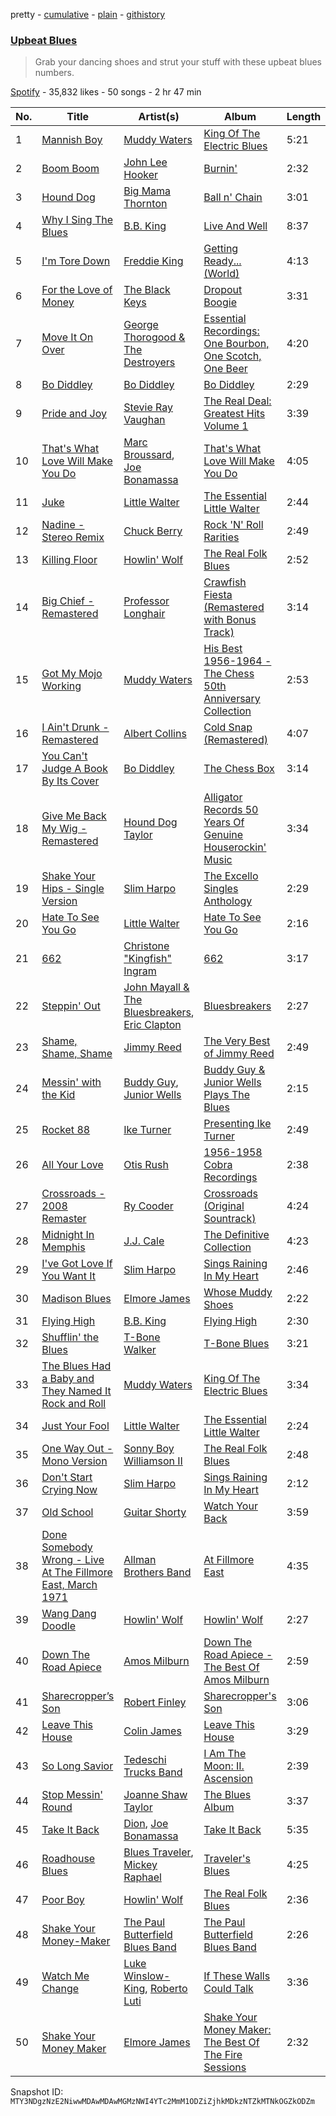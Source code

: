 pretty - [cumulative](/playlists/cumulative/37i9dQZF1DXaPpS4GmGB4L.md) - [plain](/playlists/plain/37i9dQZF1DXaPpS4GmGB4L) - [githistory](https://github.githistory.xyz/mackorone/spotify-playlist-archive/blob/main/playlists/plain/37i9dQZF1DXaPpS4GmGB4L)

### [Upbeat Blues](https://open.spotify.com/playlist/37i9dQZF1DXaPpS4GmGB4L)

> Grab your dancing shoes and strut your stuff with these upbeat blues numbers.

[Spotify](https://open.spotify.com/user/spotify) - 35,832 likes - 50 songs - 2 hr 47 min

| No. | Title | Artist(s) | Album | Length |
|---|---|---|---|---|
| 1 | [Mannish Boy](https://open.spotify.com/track/58PSYdY0GFg0LFb2PxYk4T) | [Muddy Waters](https://open.spotify.com/artist/4y6J8jwRAwO4dssiSmN91R) | [King Of The Electric Blues](https://open.spotify.com/album/4fOVcN7X7vQ8L41is621uJ) | 5:21 |
| 2 | [Boom Boom](https://open.spotify.com/track/2Mr1bGI2E10K7Mt1UJZ6Mw) | [John Lee Hooker](https://open.spotify.com/artist/1yNOfXGQNGjAynk77wv85x) | [Burnin'](https://open.spotify.com/album/3H0HdocoAAEEfiDfcRZauz) | 2:32 |
| 3 | [Hound Dog](https://open.spotify.com/track/5Oc0vLGWdEWeCqIU8zyELt) | [Big Mama Thornton](https://open.spotify.com/artist/6bR0cgMtkCVpm0I5yrDNzO) | [Ball n' Chain](https://open.spotify.com/album/6U60FpmscwzTJjc9gmZcKl) | 3:01 |
| 4 | [Why I Sing The Blues](https://open.spotify.com/track/2bIfM0ZOF4gxK1BeqH3Djm) | [B.B\. King](https://open.spotify.com/artist/5xLSa7l4IV1gsQfhAMvl0U) | [Live And Well](https://open.spotify.com/album/7jvyHnOBFvdGtskk6QmlEi) | 8:37 |
| 5 | [I'm Tore Down](https://open.spotify.com/track/2Qj1FilGsXITZbFVmVeoLy) | [Freddie King](https://open.spotify.com/artist/5dCuFngSPyOOnTAvrC7v2s) | [Getting Ready..\. \(World\)](https://open.spotify.com/album/2bNjljctm6ynfp9Xzdy7RI) | 4:13 |
| 6 | [For the Love of Money](https://open.spotify.com/track/5jH6P7e6RUGZnFGTeq3pUe) | [The Black Keys](https://open.spotify.com/artist/7mnBLXK823vNxN3UWB7Gfz) | [Dropout Boogie](https://open.spotify.com/album/7LLyQJzyD56Avzk3uFzKUk) | 3:31 |
| 7 | [Move It On Over](https://open.spotify.com/track/5iaBfR3xQnausmGgulSoJE) | [George Thorogood & The Destroyers](https://open.spotify.com/artist/4n31svBA9GGIYxGxgrQaRK) | [Essential Recordings: One Bourbon, One Scotch, One Beer](https://open.spotify.com/album/0LkSSubbJHoVeDNh7GEkLi) | 4:20 |
| 8 | [Bo Diddley](https://open.spotify.com/track/2R7uUQ0Dehu80gsOcydQC9) | [Bo Diddley](https://open.spotify.com/artist/2bmixwMZXlkl2sbIbOfviq) | [Bo Diddley](https://open.spotify.com/album/1cbtDEwxCjMhglb49OgNBR) | 2:29 |
| 9 | [Pride and Joy](https://open.spotify.com/track/1oT20g6f8rvymheUIdFr19) | [Stevie Ray Vaughan](https://open.spotify.com/artist/5fsDcuclIe8ZiBD5P787K1) | [The Real Deal: Greatest Hits Volume 1](https://open.spotify.com/album/1cBgyEhogUvaKVgsdczgHm) | 3:39 |
| 10 | [That's What Love Will Make You Do](https://open.spotify.com/track/4rXXgDpZw2k1yu0ZnWWqJL) | [Marc Broussard](https://open.spotify.com/artist/4cEwEednPwWCdYT7ZhROZe), [Joe Bonamassa](https://open.spotify.com/artist/2SNzxY1OsSCHBLVi77mpPQ) | [That's What Love Will Make You Do](https://open.spotify.com/album/7xmzTkr3X0BrctEwkEDqcp) | 4:05 |
| 11 | [Juke](https://open.spotify.com/track/57W5o6ojTFtydDMZ0mDDB3) | [Little Walter](https://open.spotify.com/artist/22JuR9OeENcP54XN5TlNWS) | [The Essential Little Walter](https://open.spotify.com/album/2Y2oBBKe7dnNGJrf6HAGBc) | 2:44 |
| 12 | [Nadine \- Stereo Remix](https://open.spotify.com/track/5QHrCl8kOMIFOWYQQzHXFH) | [Chuck Berry](https://open.spotify.com/artist/293zczrfYafIItmnmM3coR) | [Rock 'N' Roll Rarities](https://open.spotify.com/album/1DILNh7maaYyKxe15V9xLq) | 2:49 |
| 13 | [Killing Floor](https://open.spotify.com/track/1a8vVeidOsauNu6rQmHBRS) | [Howlin' Wolf](https://open.spotify.com/artist/0Wxy5Qka8BN9crcFkiAxSR) | [The Real Folk Blues](https://open.spotify.com/album/02H7GlBPL5ur7WBXHna8W0) | 2:52 |
| 14 | [Big Chief \- Remastered](https://open.spotify.com/track/2r6Ve8kNEzqg3u45UL0muX) | [Professor Longhair](https://open.spotify.com/artist/2RyY5yFlJh6jIPfMDhHgyD) | [Crawfish Fiesta \(Remastered with Bonus Track\)](https://open.spotify.com/album/06pOxWHDhPhmyVGkWRqw4T) | 3:14 |
| 15 | [Got My Mojo Working](https://open.spotify.com/track/65VzqBb5ogD2xIFD8jetMG) | [Muddy Waters](https://open.spotify.com/artist/4y6J8jwRAwO4dssiSmN91R) | [His Best 1956\-1964 \- The Chess 50th Anniversary Collection](https://open.spotify.com/album/21Lv19NsmMPpwUL58JCP57) | 2:53 |
| 16 | [I Ain't Drunk \- Remastered](https://open.spotify.com/track/1pPrO5Lcx9UXNebcloGeHE) | [Albert Collins](https://open.spotify.com/artist/1uFixbBAduJkFAeRKznkvW) | [Cold Snap \(Remastered\)](https://open.spotify.com/album/4yybDfoKxyAey83ruCtTb9) | 4:07 |
| 17 | [You Can't Judge A Book By Its Cover](https://open.spotify.com/track/4HEmPMRG1Mz4pYEpYbWTO0) | [Bo Diddley](https://open.spotify.com/artist/2bmixwMZXlkl2sbIbOfviq) | [The Chess Box](https://open.spotify.com/album/5cERxgxqQGUNmqEjsaz0B8) | 3:14 |
| 18 | [Give Me Back My Wig \- Remastered](https://open.spotify.com/track/3kkCpDqhrOEBf0eOR2igEE) | [Hound Dog Taylor](https://open.spotify.com/artist/737qPoiQQkeuIzuJy54aK4) | [Alligator Records 50 Years Of Genuine Houserockin' Music](https://open.spotify.com/album/30aecilbP86mA0dVdWcFp0) | 3:34 |
| 19 | [Shake Your Hips \- Single Version](https://open.spotify.com/track/5H28g1Be16hLJaz3RrWCpQ) | [Slim Harpo](https://open.spotify.com/artist/36hwOoNPgnsKnhoMBYpJrJ) | [The Excello Singles Anthology](https://open.spotify.com/album/38mE82CkxuGVkZ2yN1sGGi) | 2:29 |
| 20 | [Hate To See You Go](https://open.spotify.com/track/5jthNmPnbVPiEcO8JGgRsZ) | [Little Walter](https://open.spotify.com/artist/22JuR9OeENcP54XN5TlNWS) | [Hate To See You Go](https://open.spotify.com/album/7KZt4TYZm8A4tN1hqQpLRI) | 2:16 |
| 21 | [662](https://open.spotify.com/track/2JHVfdnXq3ITx5RxzjM2qf) | [Christone "Kingfish" Ingram](https://open.spotify.com/artist/5jMGnqJkgPaiJzwy5bOcYX) | [662](https://open.spotify.com/album/3oHvQF3GcnbPRsnp2pieAZ) | 3:17 |
| 22 | [Steppin' Out](https://open.spotify.com/track/4XpLqmD7SxGzaKuTs07FM0) | [John Mayall & The Bluesbreakers](https://open.spotify.com/artist/2ScuQMRWThcifBRIvNDFDC), [Eric Clapton](https://open.spotify.com/artist/6PAt558ZEZl0DmdXlnjMgD) | [Bluesbreakers](https://open.spotify.com/album/4bSvzPMgzwvfqHAbcWG88o) | 2:27 |
| 23 | [Shame, Shame, Shame](https://open.spotify.com/track/2uRHKB4BYOF2A6a6PZXKE0) | [Jimmy Reed](https://open.spotify.com/artist/41ZMMuFFLPTVPkUsSI5KlV) | [The Very Best of Jimmy Reed](https://open.spotify.com/album/2PMRy0eJABQCG5glccW4pk) | 2:49 |
| 24 | [Messin' with the Kid](https://open.spotify.com/track/6VkaGRe98A6x7S5dGmxd30) | [Buddy Guy](https://open.spotify.com/artist/2gCsNOpiBaMNh20jQ5prf0), [Junior Wells](https://open.spotify.com/artist/78CBFzwo7wwNaaTYVP5btK) | [Buddy Guy & Junior Wells Plays The Blues](https://open.spotify.com/album/1GGe9Rkv0Yby4ZiEc54pLu) | 2:15 |
| 25 | [Rocket 88](https://open.spotify.com/track/4IiEsxrgzIMdqoN3dwxk6g) | [Ike Turner](https://open.spotify.com/artist/0FAxkBiT0g3jKF2AaKEipb) | [Presenting Ike Turner](https://open.spotify.com/album/72uPVZB2T541kI9nT4khgC) | 2:49 |
| 26 | [All Your Love](https://open.spotify.com/track/3dTKNQxas5m4cuunpHiVpi) | [Otis Rush](https://open.spotify.com/artist/1h0hOL3bVcYlg4xcSjU7fP) | [1956\-1958 Cobra Recordings](https://open.spotify.com/album/2qmdzBnhgSKueas63F83g7) | 2:38 |
| 27 | [Crossroads \- 2008 Remaster](https://open.spotify.com/track/6mGy6bzPJ6hrgPnVJZCEd4) | [Ry Cooder](https://open.spotify.com/artist/1CPwHx5lgVxv0rfcp7UXLx) | [Crossroads \(Original Sountrack\)](https://open.spotify.com/album/77UqIYxZhslPXUTiq4vDrE) | 4:24 |
| 28 | [Midnight In Memphis](https://open.spotify.com/track/2OXDdCck0bMDIUCpaIMBJS) | [J.J\. Cale](https://open.spotify.com/artist/06nsZ3qSOYZ2hPVIMcr1IN) | [The Definitive Collection](https://open.spotify.com/album/0SNxW2btAb8QBETOF43oqA) | 4:23 |
| 29 | [I've Got Love If You Want It](https://open.spotify.com/track/4hQb2apmM2FUNaqXDOmHgA) | [Slim Harpo](https://open.spotify.com/artist/36hwOoNPgnsKnhoMBYpJrJ) | [Sings Raining In My Heart](https://open.spotify.com/album/5DqktKLSuwx51XACoKu1Hg) | 2:46 |
| 30 | [Madison Blues](https://open.spotify.com/track/6ZFqJbqlCmFCEKepLo97FX) | [Elmore James](https://open.spotify.com/artist/0q9kpdDkEA3H17gcRMjgVS) | [Whose Muddy Shoes](https://open.spotify.com/album/50X6gAsoV3eM9O2QrIf2rp) | 2:22 |
| 31 | [Flying High](https://open.spotify.com/track/79w4w08Q8Rn9uu9bPO3OFr) | [B.B\. King](https://open.spotify.com/artist/5xLSa7l4IV1gsQfhAMvl0U) | [Flying High](https://open.spotify.com/album/4JMqOQEwutakJ4kLg1eyt6) | 2:30 |
| 32 | [Shufflin' the Blues](https://open.spotify.com/track/5I9dM2pwqMAQm266lUII5P) | [T\-Bone Walker](https://open.spotify.com/artist/6nPKmEbQmR8jGZEm7ArOFX) | [T\-Bone Blues](https://open.spotify.com/album/1YPBXkcPa4KYio6Ziyp7d3) | 3:21 |
| 33 | [The Blues Had a Baby and They Named It Rock and Roll](https://open.spotify.com/track/0uqCSaw89DrglZ8LTgMfvM) | [Muddy Waters](https://open.spotify.com/artist/4y6J8jwRAwO4dssiSmN91R) | [King Of The Electric Blues](https://open.spotify.com/album/4fOVcN7X7vQ8L41is621uJ) | 3:34 |
| 34 | [Just Your Fool](https://open.spotify.com/track/4Dxe3Y8MPu7ffNrBFPNzRL) | [Little Walter](https://open.spotify.com/artist/22JuR9OeENcP54XN5TlNWS) | [The Essential Little Walter](https://open.spotify.com/album/2Y2oBBKe7dnNGJrf6HAGBc) | 2:24 |
| 35 | [One Way Out \- Mono Version](https://open.spotify.com/track/2itCQlm9s7yW21eZoF4eyH) | [Sonny Boy Williamson II](https://open.spotify.com/artist/69VgCcXFV59QuQWEXSTxfK) | [The Real Folk Blues](https://open.spotify.com/album/1q9Zi4GCAuso7SetyHHaXg) | 2:48 |
| 36 | [Don't Start Crying Now](https://open.spotify.com/track/3Q7RuFIaAf7iJ2sd5R0NXQ) | [Slim Harpo](https://open.spotify.com/artist/36hwOoNPgnsKnhoMBYpJrJ) | [Sings Raining In My Heart](https://open.spotify.com/album/5DqktKLSuwx51XACoKu1Hg) | 2:12 |
| 37 | [Old School](https://open.spotify.com/track/54sI3jSzu7Q3xaiU9o2nI7) | [Guitar Shorty](https://open.spotify.com/artist/3A01qH4VCBkDXcDc2luyNc) | [Watch Your Back](https://open.spotify.com/album/3k5iL04w1N2VQhpwXfgClW) | 3:59 |
| 38 | [Done Somebody Wrong \- Live At The Fillmore East, March 1971](https://open.spotify.com/track/0WDsLvL9DKjj3qjed4IBa0) | [Allman Brothers Band](https://open.spotify.com/artist/4wQ3PyMz3WwJGI5uEqHUVR) | [At Fillmore East](https://open.spotify.com/album/0Y5Wlv2OJKaW0uDJ5HnUfy) | 4:35 |
| 39 | [Wang Dang Doodle](https://open.spotify.com/track/1TrOTKixl3cYx8FICICXzK) | [Howlin' Wolf](https://open.spotify.com/artist/0Wxy5Qka8BN9crcFkiAxSR) | [Howlin' Wolf](https://open.spotify.com/album/26TtzBrPdUkHMSTPSbctbl) | 2:27 |
| 40 | [Down The Road Apiece](https://open.spotify.com/track/4aWXCY2dBDULAE9yjo7Wcq) | [Amos Milburn](https://open.spotify.com/artist/3uZRvkqeNHKLMFQrJBaUCX) | [Down The Road Apiece \-The Best Of Amos Milburn](https://open.spotify.com/album/04bo29HzmFDq9Un9O93nEp) | 2:59 |
| 41 | [Sharecropper’s Son](https://open.spotify.com/track/5TTctmQn2AlFAgdCB5sGoU) | [Robert Finley](https://open.spotify.com/artist/29mRqqZ15WaYjEsKNzcRkv) | [Sharecropper's Son](https://open.spotify.com/album/0GrKDFuaqGOhs54O8Zerqf) | 3:06 |
| 42 | [Leave This House](https://open.spotify.com/track/3EXwHbECDsXgl0M9iZcfhP) | [Colin James](https://open.spotify.com/artist/5OH6mZ9jAWB8UnC1447H1j) | [Leave This House](https://open.spotify.com/album/5FjVzRR2EtfRBJjsmZ1HBi) | 3:29 |
| 43 | [So Long Savior](https://open.spotify.com/track/2G5z3Y9tvqTx4NWKsPHlC2) | [Tedeschi Trucks Band](https://open.spotify.com/artist/2gFsmDBM0hkoZPmrO5EdyO) | [I Am The Moon: II\. Ascension](https://open.spotify.com/album/1kAOpSgqnN3ya5cFIeZMbM) | 2:39 |
| 44 | [Stop Messin' Round](https://open.spotify.com/track/1sHmkDWe8U8SDqMZKfgTLO) | [Joanne Shaw Taylor](https://open.spotify.com/artist/3FmTlY1F9dQyRursrsUaU7) | [The Blues Album](https://open.spotify.com/album/4Oi6hTkomUsifP4dqmKZlS) | 3:37 |
| 45 | [Take It Back](https://open.spotify.com/track/0EBCSoTMmj0Gf0aOkZ6Hx1) | [Dion](https://open.spotify.com/artist/15FyiY3ChN0QRspHIQYq0W), [Joe Bonamassa](https://open.spotify.com/artist/2SNzxY1OsSCHBLVi77mpPQ) | [Take It Back](https://open.spotify.com/album/0gM5G6j0lWaxk1GOv0nfbL) | 5:35 |
| 46 | [Roadhouse Blues](https://open.spotify.com/track/1dLquP9t2o2O9gUeK6JWVy) | [Blues Traveler](https://open.spotify.com/artist/3pHeBYl1yujXcZqqfF1UyQ), [Mickey Raphael](https://open.spotify.com/artist/5jEQjcWIMq4M20zoeNo19B) | [Traveler's Blues](https://open.spotify.com/album/4qZssWithmdjNIlbve7XJ3) | 4:25 |
| 47 | [Poor Boy](https://open.spotify.com/track/6UAPJQ5qrM5oRViQCC9sFd) | [Howlin' Wolf](https://open.spotify.com/artist/0Wxy5Qka8BN9crcFkiAxSR) | [The Real Folk Blues](https://open.spotify.com/album/02H7GlBPL5ur7WBXHna8W0) | 2:36 |
| 48 | [Shake Your Money\-Maker](https://open.spotify.com/track/5GHZ9UH4L3r6UK1A2zHWf3) | [The Paul Butterfield Blues Band](https://open.spotify.com/artist/6kz7WuPaUa4QVreP27I33i) | [The Paul Butterfield Blues Band](https://open.spotify.com/album/785WNIAl2zC3OZ6XHjFaIG) | 2:26 |
| 49 | [Watch Me Change](https://open.spotify.com/track/01jQJSRH05Y1GnldY8nhp1) | [Luke Winslow\-King](https://open.spotify.com/artist/1VN3hs1Ra3vupNT3zN3baC), [Roberto Luti](https://open.spotify.com/artist/33Cme6gMFRML19GrfipNMH) | [If These Walls Could Talk](https://open.spotify.com/album/1oSDdZ6ANLOXgxT8sW75uw) | 3:36 |
| 50 | [Shake Your Money Maker](https://open.spotify.com/track/2VxnY6jbl0SckkZp9wrNF7) | [Elmore James](https://open.spotify.com/artist/0q9kpdDkEA3H17gcRMjgVS) | [Shake Your Money Maker: The Best Of The Fire Sessions](https://open.spotify.com/album/5f4i4c03PdC3yHI63Ccauu) | 2:32 |

Snapshot ID: `MTY3NDgzNzE2NiwwMDAwMDAwMGMzNWI4YTc2MmM1ODZiZjhkMDkzNTZkMTNkOGZkODZm`
